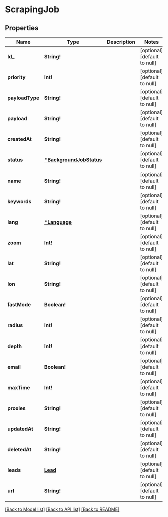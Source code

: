 # ScrapingJob

## Properties
Name | Type | Description | Notes
------------ | ------------- | ------------- | -------------
**Id_** | **String!** |  | [optional] [default to null]
**priority** | **Int!** |  | [optional] [default to null]
**payloadType** | **String!** |  | [optional] [default to null]
**payload** | **String!** |  | [optional] [default to null]
**createdAt** | **String!** |  | [optional] [default to null]
**status** | [***BackgroundJobStatus**](BackgroundJobStatus.md) |  | [optional] [default to null]
**name** | **String!** |  | [optional] [default to null]
**keywords** | **String!** |  | [optional] [default to null]
**lang** | [***Language**](Language.md) |  | [optional] [default to null]
**zoom** | **Int!** |  | [optional] [default to null]
**lat** | **String!** |  | [optional] [default to null]
**lon** | **String!** |  | [optional] [default to null]
**fastMode** | **Boolean!** |  | [optional] [default to null]
**radius** | **Int!** |  | [optional] [default to null]
**depth** | **Int!** |  | [optional] [default to null]
**email** | **Boolean!** |  | [optional] [default to null]
**maxTime** | **Int!** |  | [optional] [default to null]
**proxies** | **String!** |  | [optional] [default to null]
**updatedAt** | **String!** |  | [optional] [default to null]
**deletedAt** | **String!** |  | [optional] [default to null]
**leads** | [**Lead**](Lead.md) |  | [optional] [default to null]
**url** | **String!** |  | [optional] [default to null]

[[Back to Model list]](../README.md#documentation-for-models) [[Back to API list]](../README.md#documentation-for-api-endpoints) [[Back to README]](../README.md)


